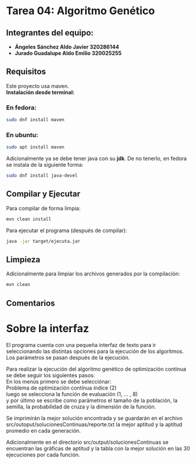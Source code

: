 # Tarea 04: Algoritmo Genético

## Integrantes del equipo:

- **Ángeles Sánchez Aldo Javier 320286144**
- **Jurado Guadalupe Aldo Emilio 320025255**

## Requisitos

Este proyecto usa maven. <br>
**Instalación desde terminal:**

### En fedora:

```bash
sudo dnf install maven
```

### En ubuntu:

```bash
sudo apt install maven
```

Adicionalmente ya se debe tener java con su **jdk**.
De no tenerlo, en fedora se instala de la siguiente forma:

```bash
sudo dnf install java-devel

```

## Compilar y Ejecutar

Para compilar de forma limpia:

```bash
mvn clean install
```

Para ejecutar el programa (después de compilar):

```bash
java -jar target/ejecuta.jar
```

## Limpieza

Adicionalmente para limpiar los archivos generados por la compilación:

```bash
mvn clean
```

## Comentarios

# Sobre la interfaz 

El programa cuenta con una pequeña interfaz de texto para ir seleccionando
las distintas opciones para la ejecución de los algoritmos.
Los parámetros se pasan después de la ejecución.

Para realizar la ejecución del algoritmo genético de optimización continua se debe seguir los siguientes pasos:<br>
En los menús primero se debe selecciónar:<br>
 Problema de optimización contínua índice (2)<br> 
    luego se selecciona la función de evaluación (1, ... , 8)<br>
    y por último se escribe como parámetros el tamaño de la población, la semilla, la probabilidad de cruza y la dimensión de la función.<br>

Se imprimirán la mejor solución encontrada y se guardarán en el archivo src/outoput/solucionesContinuas/reporte.txt la mejor aptitud y la aptitud promedio en cada generación.

Adicionalmente en el directorio src/output/solucionesContinuas se encuentran las gráficas de aptitud y la tabla con la mejor solución en las 30 ejecuciones por cada función.
